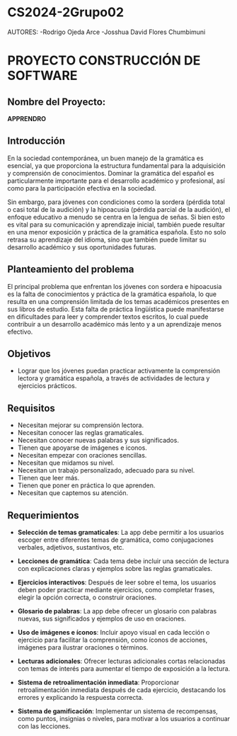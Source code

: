 # CS2024-2Grupo02

AUTORES:
-Rodrigo Ojeda Arce
-Josshua David Flores Chumbimuni

# PROYECTO CONSTRUCCIÓN DE SOFTWARE

## Nombre del Proyecto:
**APPRENDRO**

## Introducción

En la sociedad contemporánea, un buen manejo de la gramática es esencial, ya que proporciona la estructura fundamental para la adquisición y comprensión de conocimientos. Dominar la gramática del español es particularmente importante para el desarrollo académico y profesional, así como para la participación efectiva en la sociedad.

Sin embargo, para jóvenes con condiciones como la sordera (pérdida total o casi total de la audición) y la hipoacusia (pérdida parcial de la audición), el enfoque educativo a menudo se centra en la lengua de señas. Si bien esto es vital para su comunicación y aprendizaje inicial, también puede resultar en una menor exposición y práctica de la gramática española. Esto no solo retrasa su aprendizaje del idioma, sino que también puede limitar su desarrollo académico y sus oportunidades futuras.

## Planteamiento del problema

El principal problema que enfrentan los jóvenes con sordera e hipoacusia es la falta de conocimientos y práctica de la gramática española, lo que resulta en una comprensión limitada de los temas académicos presentes en sus libros de estudio. Esta falta de práctica lingüística puede manifestarse en dificultades para leer y comprender textos escritos, lo cual puede contribuir a un desarrollo académico más lento y a un aprendizaje menos efectivo.

## Objetivos

- Lograr que los jóvenes puedan practicar activamente la comprensión lectora y gramática española, a través de actividades de lectura y ejercicios prácticos.

## Requisitos

- Necesitan mejorar su comprensión lectora.
- Necesitan conocer las reglas gramaticales.
- Necesitan conocer nuevas palabras y sus significados.
- Tienen que apoyarse de imágenes e iconos.
- Necesitan empezar con oraciones sencillas.
- Necesitan que midamos su nivel.
- Necesitan un trabajo personalizado, adecuado para su nivel.
- Tienen que leer más.
- Tienen que poner en práctica lo que aprenden.
- Necesitan que captemos su atención.

## Requerimientos

- **Selección de temas gramaticales**: La app debe permitir a los usuarios escoger entre diferentes temas de gramática, como conjugaciones verbales, adjetivos, sustantivos, etc.

- **Lecciones de gramática**: Cada tema debe incluir una sección de lectura con explicaciones claras y ejemplos sobre las reglas gramaticales.

- **Ejercicios interactivos**: Después de leer sobre el tema, los usuarios deben poder practicar mediante ejercicios, como completar frases, elegir la opción correcta, o construir oraciones.

- **Glosario de palabras**: La app debe ofrecer un glosario con palabras nuevas, sus significados y ejemplos de uso en oraciones.

- **Uso de imágenes e íconos**: Incluir apoyo visual en cada lección o ejercicio para facilitar la comprensión, como íconos de acciones, imágenes para ilustrar oraciones o términos.

- **Lecturas adicionales**: Ofrecer lecturas adicionales cortas relacionadas con temas de interés para aumentar el tiempo de exposición a la lectura.

- **Sistema de retroalimentación inmediata**: Proporcionar retroalimentación inmediata después de cada ejercicio, destacando los errores y explicando la respuesta correcta.

- **Sistema de gamificación**: Implementar un sistema de recompensas, como puntos, insignias o niveles, para motivar a los usuarios a continuar con las lecciones.


